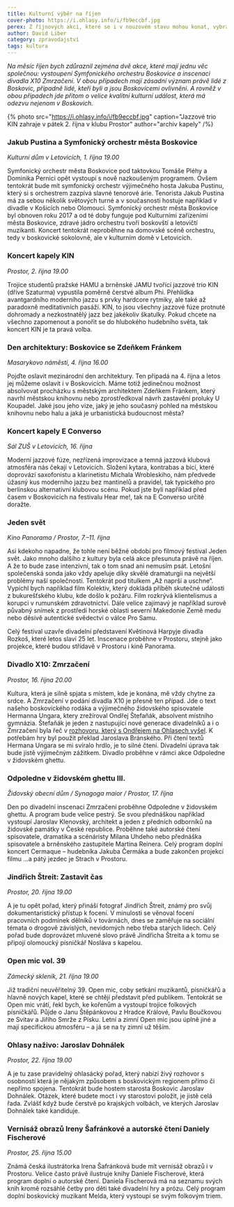 ```yaml
---
title: Kulturní výběr na říjen
cover-photo: https://i.ohlasy.info/i/fb9eccbf.jpg
perex: Z říjnových akcí, které se i v nouzovém stavu mohou konat, vybral i tentokrát to nejzajímavější David Liber.
author: David Liber
category: zpravodajství
tags: kultura
---
```


*Na měsíc říjen bych zdůraznil zejména dvě akce, které mají jednu věc společnou: vystoupení Symfonického orchestru Boskovice a inscenaci divadla X10 Zmrzačení. V obou případech mají zásadní význam právě lidé z Boskovic, případně lidé, kteří byli a jsou Boskovicemi ovlivněni. A rovněž v obou případech jde přitom o velice kvalitní kulturní událost, která má odezvu nejenom v Boskovich.*

{% photo src="https://i.ohlasy.info/i/fb9eccbf.jpg" caption="Jazzové trio KIN zahraje v pátek 2. října v klubu Prostor" author="archiv kapely" /%}

### Jakub Pustina a Symfonický orchestr města Boskovice

*Kulturní dům v Letovicích, 1. října 19.00*

Symfonický orchestr města Boskovice pod taktovkou Tomáše Pléhy a Dominika Pernici opět vystoupí s nově nazkoušeným programem. Ovšem tentokrát bude mít symfonický orchestr výjimečného hosta Jakuba Pustinu, který si s orchestrem zazpívá slavné tenorové árie. Tenorista Jakub Pustina má za sebou několik světových turné a v současnosti hostuje například v divadle v Košicích nebo Olomouci. Symfonický orchestr města Boskovice byl obnoven roku 2017 a od té doby funguje pod Kulturními zařízeními města Boskovice, zdravé jádro orchestru tvoří boskovští a letovičtí muzikanti. Koncert tentokrát neproběhne na domovské scéně orchestru, tedy v boskovické sokolovně, ale v kulturním domě v Letovicích.

### Koncert kapely KIN

*Prostor, 2. řijna 19.00*

Trojice studentů pražské HAMU a brněnské JAMU tvořící jazzové trio KIN (dříve Szaturma) vypustila poměrně čerstvé album Phi. Přehlídka avantgardního moderního jazzu s prvky hardcore rytmiky, ale také až paradoxně meditativních pasáží. KIN, to jsou všechny jazzové fúze protnuté dohromady a nezkostnatělý jazz bez jakékoliv škatulky. Pokud chcete na všechno zapomenout a ponořit se do hlubokého hudebního světa, tak koncert KIN je ta pravá volba.

### Den architektury: Boskovice se Zdeňkem Fránkem

*Masarykovo náměstí, 4. řijna 16.00*

Pojďte oslavit mezinárodní den architektury. Ten připadá na 4. řijna a letos jej můžeme oslavit i v Boskovicích. Máme totiž jedinečnou možnost absolvovat procházku s městským architektem Zdeňkem Fránkem, který navrhl městskou knihovnu nebo zprostředkoval návrh zastavění proluky U Koupadel. Jaké jsou jeho vize, jaký je jeho současný pohled na městskou knihovnu nebo halu a jaká je urbanistická budoucnost města? 

### Koncert kapely E Converso

*Sál ZUŠ v Letovicích, 16. října*

Moderní jazzové fúze, nezřízená improvizace a temná jazzová klubová atmosféra nás čekají v Letovicích. Složení kytara, kontrabas a bicí, které doprovází saxofonistu a klarinetistu Michala Wrobleskiho, nám předvede úžasný kus moderního jazzu bez mantinelů a pravidel, tak typického pro berlínskou alternativní klubovou scénu. Pokud jste byli například před časem v Boskovicích na festivalu Hear me!, tak na E Converso určitě doražte.

### Jeden svět

*Kino Panorama / Prostor, 7.–11. řijna*

Asi kdekoho napadne, že tohle není běžné období pro filmový festival Jeden svět. Jako mnoho dalšího z kultury byla celá akce přesunuta právě na říjen. A že to bude zase intenzivní, tak o tom snad ani nemusím psát. Letošní společenská sonda jako vždy apeluje díky skvělé dramaturgii na největší problémy naší společnosti. Tentokrát pod titulkem „Až naprší a uschne“. Vypíchl bych například film Kolektiv, který dokládá příběh skutečné události z bukurešťského klubu, kde došlo k požáru. Film rozkrývá klientelismus a korupci v rumunském zdravotnictví. Dále velice zajímavý je například surově půvabný snímek z prostředí horské oblasti severní Makedonie Země medu nebo děsivě autentické svědectví o válce Pro Samu. 

Celý festival uzavře divadelní představení Květinová Harpyje divadla Rozkoš, které letos slaví 25 let. Inscenace proběhne v Prostoru, stejně jako projekce, které budou střídavě v Prostoru i kině Panorama. 

### Divadlo X10: Zmrzačení

*Prostor, 16. října 20.00*

Kultura, která je silně spjata s místem, kde je konána, mě vždy chytne za srdce. A Zmrzačení v podání divadla X10 je přesně ten případ. Jde o text našeho boskovického rodáka a výjimečného židovského spisovatele Hermanna Ungara, ktery zrežíroval Ondřej Štefaňák, absolvent místního gymnázia. Štefaňák je jeden z nastupující nové generace divadelníků a i o Zmrzačení byla řeč v [rozhovoru, který s Ondřejem na Ohlasech vyšel](https://ohlasy.info/clanky/2020/09/rozhovor-stefanak.html). K potřebám hry byl použit překlad Jaroslava Bránského. Při čtení textů Hermana Ungara se mi svíralo hrdlo, je to silné čtení. Divadelní úprava tak bude jistě výjimečným zážitkem. Divadlo proběhne v rámci akce Odpoledne v židovském ghettu.

### Odpoledne v židovském ghettu III.

*Židovský obecní dům / Synagoga maior / Prostor, 17. října*

Den po divadelní inscenaci Zmrzačení proběhne Odpoledne v židovském ghettu. A program bude velice pestrý. Se svou přednáškou například vystoupí Jaroslav Klenovský, architekt a jeden z předních odborníků na židovské památky v České republice. Proběhne také autorské čtení spisovatele, dramatika a scénáristy Milana Uhdeho nebo přednáška spisovatele a brněnského zastupitele Martina Reinera. Celý program doplní koncert Cermaque – hudebníka Jakuba Čermáka a bude zakončen projekcí filmu …a pátý jezdec je Strach v Prostoru.

### Jindřich Štreit: Zastavit čas

*Prostor, 20. října 19.00*

A je tu opět pořad, který přináší fotograf Jindřich Štreit, známý pro svůj dokumentaristický přístup k focení. V minulosti se věnoval focení pracovních podmínek dělníků v továrnách, dnes se zaměřuje na sociální témata o drogově závislých, nevidomých nebo třeba starých lidech. Celý pořad bude doprovázet mluvené slovo právě Jindřicha Štreita a k tomu se připojí olomoucký písničkář Nosláva s kapelou.

### Open mic vol. 39

*Zámecký skleník, 21. října 19.00*

Již tradiční neuvěřitelný 39. Open mic, coby setkání muzikantů, písničkářů a hlavně nových kapel, které se chtějí představit před publikem. Tentokrát se Open mic vrátí, řekl bych, ke kořenům a vystoupí trojice folkových písničkářů. Půjde o Janu Štěpánkovou z Hradce Králové, Pavlu Boučkovou ze Svitav a Jiřího Smrže z Písku. Letní a zimní Open mic jsou úplně jiné a mají specifickou atmosféru – a já se na ty zimní už těším.   

### Ohlasy naživo: Jaroslav Dohnálek

*Prostor, 22. října 19.00*

A je tu zase pravidelný ohlasácký pořad, který nabízí živý rozhovor s osobností která je nějakým způsobem s boskovickým regionem přímo či nepřímo spojena. Tentokrát bude hostem starosta Boskovic Jaroslav Dohnálek. Otázek, které budete moct i vy starostovi položit, je jistě celá řada. Zvlášť když bude čerstvě po krajských volbách, ve kterých Jaroslav Dohnálek také kandiduje.

### Vernisáž obrazů Ireny Šafránkové a autorské čtení Daniely Fischerové

*Prostor, 25. řijna 15.00*

Známá česká ilustrátorka Irena Šafránková bude mít vernisáž obrazů i v Prostoru. Velice často právě ilustruje knihy Daniele Fischerové, která program doplní o autorské čtení. Daniela Fischerová má na seznamu svých knih kromě rozsáhlé četby pro děti také divadelní hry a prózu. Celý program doplní boskovický muzikant Melda, který vystoupí se svým folkovým triem.
